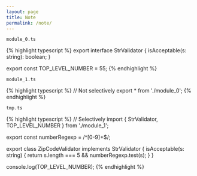```yaml
---
layout: page
title: Note
permalink: /note/
---
```


`module_0.ts`

{% highlight typescript %}
export interface StrValidator {
  isAcceptable(s: string): boolean;
}

export const TOP_LEVEL_NUMBER = 55;
{% endhighlight %}

`module_1.ts`

{% highlight typescript %}
// Not selectively
export * from './module_0';
{% endhighlight %}

`tmp.ts`

{% highlight typescript %}
// Selectively
import { StrValidator, TOP_LEVEL_NUMBER }
from './module_1';

export const numberRegexp = /^[0-9]+$/;

export class ZipCodeValidator implements
  StrValidator {
  isAcceptable(s: string) {
    return s.length === 5 &&
           numberRegexp.test(s);
  }
}

console.log(TOP_LEVEL_NUMBER);
{% endhighlight %}
